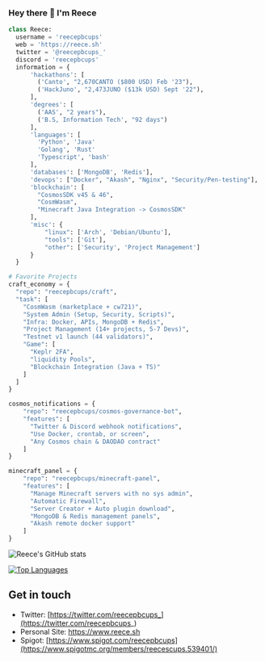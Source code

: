 ### Hey there 👋 I'm Reece

```python
class Reece:
  username = 'reecepbcups'  
  web = 'https://reece.sh'
  twitter = '@reecepbcups_'
  discord = 'reecepbcups'
  information = {
      'hackathons': [
        ('Canto', "2,670CANTO ($800 USD) Feb '23"),       
        ('HackJuno', "2,473JUNO ($13k USD) Sept '22"),
      ],
      'degrees': [
        ('AAS', "2 years"), 
        ('B.S, Information Tech', "92 days")
      ],      
      'languages': [
        'Python', 'Java'
        'Golang', 'Rust' 
        'Typescript', 'bash'
      ],
      'databases': ['MongoDB', 'Redis'],
      'devops': ["Docker", "Akash", "Nginx", "Security/Pen-testing"],
      'blockchain': [
        "CosmosSDK v45 & 46", 
        "CosmWasm", 
        "Minecraft Java Integration -> CosmosSDK"
      ],
      'misc': {
          "linux": ['Arch', 'Debian/Ubuntu'],
          "tools": ['Git'],
          "other": ['Security', 'Project Management']
      }
  }

# Favorite Projects
craft_economy = {
  "repo": "reecepbcups/craft",
  "task": [
    "CosmWasm (marketplace + cw721)",
    "System Admin (Setup, Security, Scripts)",
    "Infra: Docker, APIs, MongoDB + Redis",
    "Project Management (14+ projects, 5-7 Devs)",
    "Testnet v1 launch (44 validators)",
    "Game": [
      "Keplr 2FA",
      "liquidity Pools",
      "Blockchain Integration (Java + TS)"
    ]
  ]
}

cosmos_notifications = {
    "repo": "reecepbcups/cosmos-governance-bot",
    "features": [
      "Twitter & Discord webhook notifications",
      "Use Docker, crontab, or screen",
      "Any Cosmos chain & DAODAO contract"
    ]
}

minecraft_panel = {
    "repo": "reecepbcups/minecraft-panel",
    "features": [
      "Manage Minecraft servers with no sys admin",
      "Automatic Firewall",
      "Server Creator + Auto plugin download",
      "MongoDB & Redis management panels",
      "Akash remote docker support"
    ]
}

```

![Reece's GitHub stats](https://github-readme-stats.vercel.app/api?username=reecepbcups&show_icons=true&theme=radical)


[![Top Languages](https://github-readme-stats.vercel.app/api/top-langs/?username=reecepbcups&layout=compact&theme=monokai)](https://github.com/anuraghazra/github-readme-stats)
 
## Get in touch
- Twitter: [https://twitter.com/reecepbcups_](https://twitter.com/reecepbcups_)
- Personal Site: https://www.reece.sh
- Spigot: [https://www.spigot.com/reecepbcups](https://www.spigotmc.org/members/reecescups.539401/)
